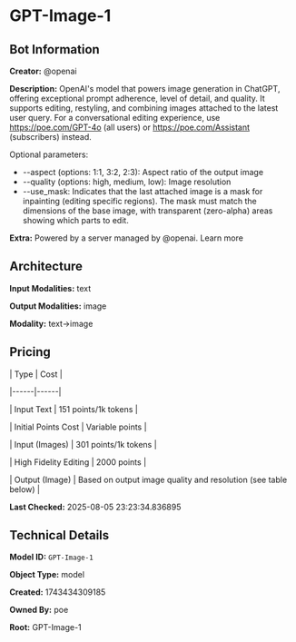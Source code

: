 # GPT-Image-1

## Bot Information

**Creator:** @openai

**Description:** OpenAI's model that powers image generation in ChatGPT, offering exceptional prompt adherence, level of detail, and quality. It supports editing, restyling, and combining images attached to the latest user query. For a conversational editing experience, use https://poe.com/GPT-4o (all users) or https://poe.com/Assistant (subscribers) instead.

Optional parameters:
* --aspect (options: 1:1, 3:2, 2:3): Aspect ratio of the output image
* --quality (options: high, medium, low): Image resolution
* --use_mask: Indicates that the last attached image is a mask for inpainting (editing specific regions). The mask must match the dimensions of the base image, with transparent (zero-alpha) areas showing which parts to edit.

**Extra:** Powered by a server managed by @openai. Learn more


## Architecture

**Input Modalities:** text

**Output Modalities:** image

**Modality:** text->image


## Pricing

| Type | Cost |

|------|------|

| Input Text | 151 points/1k tokens |

| Initial Points Cost | Variable points |

| Input (Images) | 301 points/1k tokens |

| High Fidelity Editing | 2000 points |

| Output (Image) | Based on output image quality and resolution (see table below) |


**Last Checked:** 2025-08-05 23:23:34.836895


## Technical Details

**Model ID:** `GPT-Image-1`

**Object Type:** model

**Created:** 1743434309185

**Owned By:** poe

**Root:** GPT-Image-1
